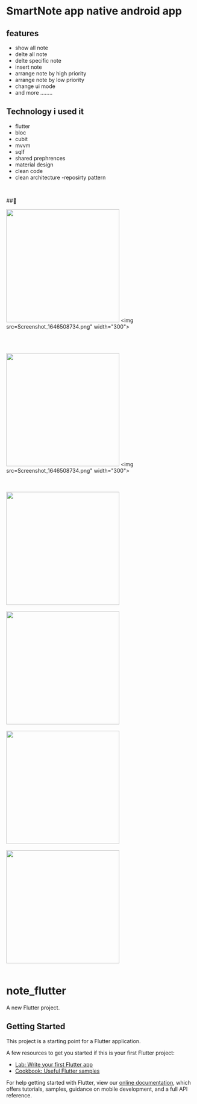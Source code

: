 # SmartNote app native android app

## features
- show all note
- delte all note
- delte specific note
- insert note
- arrange note by high priority
- arrange note by low priority
- change ui mode
- and more ........

## Technology i used it
- flutter
- bloc
- cubit
- mvvm 
- sqlf
- shared prephrences
- material design
- clean code 
- clean architecture
-reposirty pattern

<br/>

##🌴

<img src="Screenshot_1646504902.png" width="300"> <img src=Screenshot_1646508734.png" width="300">

<br/>
<br/>

<img src="Screenshot_1646508646.png" width="300"> <img src=Screenshot_1646508734.png" width="300">

<br/>
<br/>

<img src="Screenshot_1646508650.png" width="300">


<br/>
<br/>

<img src="Screenshot_1646508710.png" width="300">


<br/>
<br/>

<img src="Screenshot_1646508717.png" width="300">


<br/>
<br/>

<img src="Screenshot_1646508721.png" width="300">


<br/>
<br/>


# note_flutter

A new Flutter project.

## Getting Started

This project is a starting point for a Flutter application.

A few resources to get you started if this is your first Flutter project:

- [Lab: Write your first Flutter app](https://flutter.dev/docs/get-started/codelab)
- [Cookbook: Useful Flutter samples](https://flutter.dev/docs/cookbook)

For help getting started with Flutter, view our
[online documentation](https://flutter.dev/docs), which offers tutorials,
samples, guidance on mobile development, and a full API reference.
